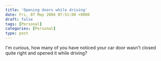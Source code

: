 ```yaml
---
title: 'Opening doors while driving'
date: Fri, 07 May 2004 07:51:00 +0000
draft: false
tags: [Personal]
categories: [Personal]
type: post
---
```


I'm curious, how many of you have noticed your car door wasn't closed quite right and opened it while driving?